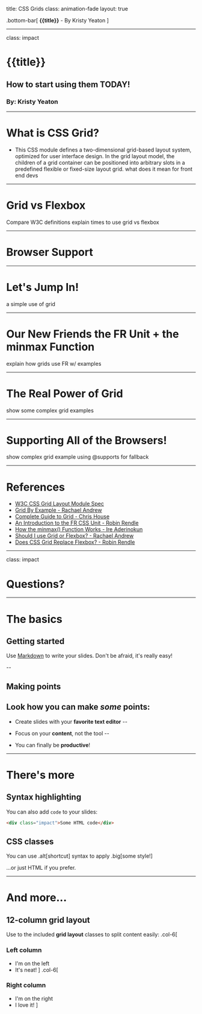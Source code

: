 title: CSS Grids
class: animation-fade
layout: true

.bottom-bar[
  **{{title}}** - By Kristy Yeaton
]

---

class: impact

# {{title}}
## How to start using them TODAY!
### By: Kristy Yeaton

---
# What is CSS Grid?
- This CSS module defines a two-dimensional grid-based layout system, optimized for user interface design. In the grid layout model, the children of a grid container can be positioned into arbitrary slots in a predefined flexible or fixed-size layout grid.
what does it mean for front end devs

---
# Grid vs Flexbox
Compare W3C definitions
explain times to use grid vs flexbox

---
# Browser Support

---
# Let's Jump In!
a simple use of grid

---
# Our New Friends the FR Unit + the minmax Function
explain how grids use FR w/ examples

---
# The Real Power of Grid
show some complex grid examples

---
# Supporting All of the Browsers!
show complex grid example using @supports for fallback

---
# References
- [W3C CSS Grid Layout Module Spec](https://www.w3.org/TR/css3-grid-layout/)
- [Grid By Example - Rachael Andrew](https://gridbyexample.com/)
- [Complete Guide to Grid - Chris House](https://css-tricks.com/snippets/css/complete-guide-grid/)
- [An Introduction to the FR CSS Unit - Robin Rendle](https://css-tricks.com/introduction-fr-css-unit/)
- [How the minmax() Function Works - Ire Aderinokun](https://bitsofco.de/how-the-minmax-function-works/)
- [Should I use Grid or Flexbox? - Rachael Andrew](https://rachelandrew.co.uk/archives/2016/03/30/should-i-use-grid-or-flexbox/)
- [Does CSS Grid Replace Flexbox? - Robin Rendle](https://css-tricks.com/css-grid-replace-flexbox/)
---
class: impact

# Questions?

---
# The basics

## Getting started

Use [Markdown](https://github.com/adam-p/markdown-here/wiki/Markdown-Cheatsheet) to write your slides. Don't be afraid, it's really easy!

--

## Making points

Look how you can make *some* points:
--

- Create slides with your **favorite text editor**
--

- Focus on your **content**, not the tool
--

- You can finally be **productive**!

---

# There's more

## Syntax highlighting

You can also add `code` to your slides:
```html
<div class="impact">Some HTML code</div>
```

## CSS classes

You can use .alt[shortcut] syntax to apply .big[some style!]

...or just <span class="alt">HTML</span> if you prefer.

---

# And more...

## 12-column grid layout

Use to the included **grid layout** classes to split content easily:
.col-6[
  ### Left column

  - I'm on the left
  - It's neat!
]
.col-6[
  ### Right column

  - I'm on the right
  - I love it!
]
